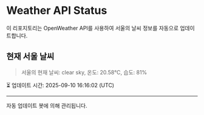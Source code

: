 
# Weather API Status

이 리포지토리는 OpenWeather API를 사용하여 서울의 날씨 정보를 자동으로 업데이트합니다.

## 현재 서울 날씨
> 서울의 현재 날씨: clear sky, 온도: 20.58°C, 습도: 81%

⏳ 업데이트 시간: 2025-09-10 16:16:02 (UTC)

---
자동 업데이트 봇에 의해 관리됩니다.
